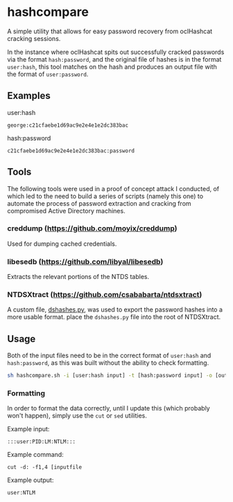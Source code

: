 hashcompare
===========
A simple utility that allows for easy password recovery from oclHashcat cracking sessions.

In the instance where oclHashcat spits out successfully cracked passwords via the format `hash:password`, and the original file of hashes is in the format `user:hash`, this tool matches on the hash and produces an output file with the format of `user:password`.

## Examples

user:hash
```
george:c21cfaebe1d69ac9e2e4e1e2dc383bac
```

hash:password
```
c21cfaebe1d69ac9e2e4e1e2dc383bac:password
```

## Tools
The following tools were used in a proof of concept attack I conducted, of which led to the need to build a series of scripts (namely this one) to automate the process of password extraction and cracking from compromised Active Directory machines.
### creddump (https://github.com/moyix/creddump)
Used for dumping cached credentials.

### libesedb (https://github.com/libyal/libesedb)
Extracts the relevant portions of the NTDS tables.

### NTDSXtract (https://github.com/csababarta/ntdsxtract)
A custom file, [dshashes.py](http://ptscripts.googlecode.com/svn/trunk/dshashes.py), was used to export the password hashes into a more usable format. place the `dshashes.py` file into the root of NTDSXtract.

## Usage
Both of the input files need to be in the correct format of `user:hash` and `hash:password`, as this was built without the ability to check formatting.

```sh
sh hashcompare.sh -i [user:hash input] -t [hash:password input] -o [output file]
```

### Formatting
In order to format the data correctly, until I update this (which probably won't happen), simply use the `cut` or `sed` utilities.

Example input:
```
:::user:PID:LM:NTLM:::
```

Example command:
```
cut -d: -f1,4 [inputfile
```

Example output:
```
user:NTLM
```